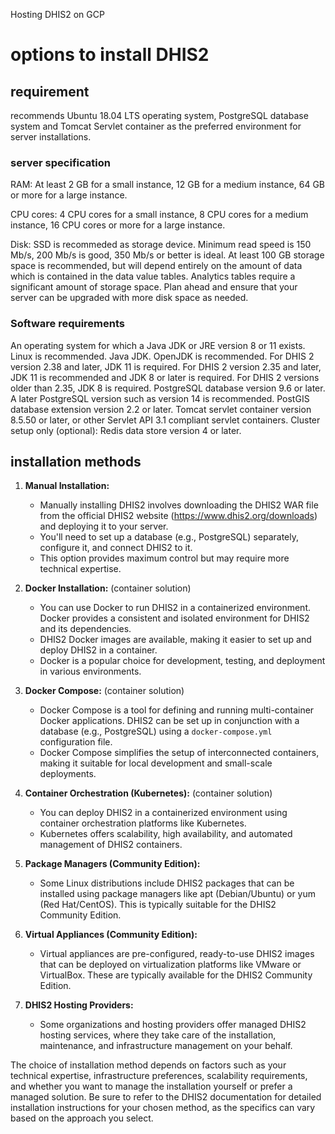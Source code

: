 Hosting DHIS2 on GCP

# options to install DHIS2

## requirement
recommends Ubuntu 18.04 LTS operating system, PostgreSQL database system and Tomcat Servlet container as the preferred environment for server installations.

### server specification
RAM: At least 2 GB for a small instance, 12 GB for a medium instance, 64 GB or more for a large instance.

CPU cores: 4 CPU cores for a small instance, 8 CPU cores for a medium instance, 16 CPU cores or more for a large instance.

Disk: SSD is recommeded as storage device. Minimum read speed is 150 Mb/s, 200 Mb/s is good, 350 Mb/s or better is ideal. At least 100 GB storage space is recommended, but will depend entirely on the amount of data which is contained in the data value tables. Analytics tables require a significant amount of storage space. Plan ahead and ensure that your server can be upgraded with more disk space as needed.

### Software requirements
An operating system for which a Java JDK or JRE version 8 or 11 exists. Linux is recommended.
Java JDK. OpenJDK is recommended.
For DHIS 2 version 2.38 and later, JDK 11 is required.
For DHIS 2 version 2.35 and later, JDK 11 is recommended and JDK 8 or later is required.
For DHIS 2 versions older than 2.35, JDK 8 is required.
PostgreSQL database version 9.6 or later. A later PostgreSQL version such as version 14 is recommended.
PostGIS database extension version 2.2 or later.
Tomcat servlet container version 8.5.50 or later, or other Servlet API 3.1 compliant servlet containers.
Cluster setup only (optional): Redis data store version 4 or later.

## installation methods
1. **Manual Installation:**
   - Manually installing DHIS2 involves downloading the DHIS2 WAR file from the official DHIS2 website (https://www.dhis2.org/downloads) and deploying it to your server.
   - You'll need to set up a database (e.g., PostgreSQL) separately, configure it, and connect DHIS2 to it.
   - This option provides maximum control but may require more technical expertise.

2. **Docker Installation:** (container solution)
   - You can use Docker to run DHIS2 in a containerized environment. Docker provides a consistent and isolated environment for DHIS2 and its dependencies.
   - DHIS2 Docker images are available, making it easier to set up and deploy DHIS2 in a container.
   - Docker is a popular choice for development, testing, and deployment in various environments.

3. **Docker Compose:** (container solution)
   - Docker Compose is a tool for defining and running multi-container Docker applications. DHIS2 can be set up in conjunction with a database (e.g., PostgreSQL) using a `docker-compose.yml` configuration file.
   - Docker Compose simplifies the setup of interconnected containers, making it suitable for local development and small-scale deployments.                      

7. **Container Orchestration (Kubernetes):** (container solution)
   - You can deploy DHIS2 in a containerized environment using container orchestration platforms like Kubernetes.
   - Kubernetes offers scalability, high availability, and automated management of DHIS2 containers.

8. **Package Managers (Community Edition):**
   - Some Linux distributions include DHIS2 packages that can be installed using package managers like apt (Debian/Ubuntu) or yum (Red Hat/CentOS). This is typically suitable for the DHIS2 Community Edition.

9. **Virtual Appliances (Community Edition):**
   - Virtual appliances are pre-configured, ready-to-use DHIS2 images that can be deployed on virtualization platforms like VMware or VirtualBox. These are typically available for the DHIS2 Community Edition.

10. **DHIS2 Hosting Providers:**
    - Some organizations and hosting providers offer managed DHIS2 hosting services, where they take care of the installation, maintenance, and infrastructure management on your behalf.

The choice of installation method depends on factors such as your technical expertise, infrastructure preferences, scalability requirements, and whether you want to manage the installation yourself or prefer a managed solution. Be sure to refer to the DHIS2 documentation for detailed installation instructions for your chosen method, as the specifics can vary based on the approach you select.
